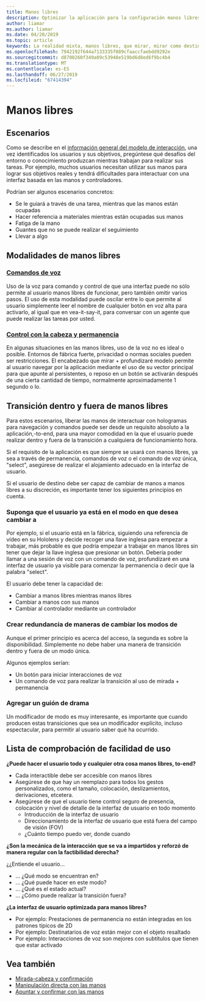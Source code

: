 ```yaml
---
title: Manos libres
description: Optimizar la aplicación para la configuración manos libres
author: liamar
ms.author: liamar
ms.date: 04/20/2019
ms.topic: article
keywords: La realidad mixta, manos libres, que mirar, mirar como destino, interacción, diseño
ms.openlocfilehash: 7942192f644a7133335f089cfaaccfaebdd9292e
ms.sourcegitcommit: d8700260f349a09c53948e519bd6d8ed6f9bc4b4
ms.translationtype: MT
ms.contentlocale: es-ES
ms.lasthandoff: 06/27/2019
ms.locfileid: "67414394"
---
```

# <a name="hands-free"></a>Manos libres



## <a name="scenarios"></a>Escenarios

Como se describe en el [información general del modelo de interacción](interaction-fundamentals.md), una vez identificados los usuarios y sus objetivos, pregúntese qué desafíos del entorno o conocimiento produzcan mientras trabajan para realizar sus tareas. Por ejemplo, muchos usuarios necesitan utilizar sus manos para lograr sus objetivos reales y tendrá dificultades para interactuar con una interfaz basada en las manos y controladores. 

Podrían ser algunos escenarios concretos: 
* Se le guiará a través de una tarea, mientras que las manos están ocupadas
* Hacer referencia a materiales mientras están ocupadas sus manos
* Fatiga de la mano
* Guantes que no se puede realizar el seguimiento
* Llevar a algo


## <a name="hands-free-modalities"></a>Modalidades de manos libres

### <a name="voice-commandingvoice-designmd"></a>[Comandos de voz](voice-design.md)

Uso de la voz para comando y control de que una interfaz puede no sólo permite al usuario manos libres de funcionar, pero también omitir varios pasos. El uso de esta modalidad puede oscilar entre lo que permite al usuario simplemente leer el nombre de cualquier botón en voz alta para activarlo, al igual que en vea-it-say-it, para conversar con un agente que puede realizar las tareas por usted.



### <a name="head-gaze-and-dwellgaze-and-dwellmd"></a>[Control con la cabeza y permanencia](gaze-and-dwell.md)

En algunas situaciones en las manos libres, uso de la voz no es ideal o posible. Entornos de fábrica fuerte, privacidad o normas sociales pueden ser restricciones. El encabezado que mirar + profundizaré modelo permite al usuario navegar por la aplicación mediante el uso de su vector principal para que apunte al persistentes, o reposo en un botón se activarán después de una cierta cantidad de tiempo, normalmente aproximadamente 1 segundo o lo. 


## <a name="transitioning-in-and-out-of-hands-free"></a>Transición dentro y fuera de manos libres

Para estos escenarios, liberar las manos de interactuar con hologramas para navegación y comandos puede ser desde un requisito absoluto a la aplicación,-to-end, para una mayor comodidad en la que el usuario puede realizar dentro y fuera de la transición a cualquiera de funcionamiento hora. 

Si el requisito de la aplicación es que siempre se usará con manos libres, ya sea a través de permanencia, comandos de voz o el comando de voz única, "select", asegúrese de realizar el alojamiento adecuado en la interfaz de usuario. 

Si el usuario de destino debe ser capaz de cambiar de manos a manos libres a su discreción, es importante tener los siguientes principios en cuenta.

### <a name="assume-the-user-is-already-in-the-mode-that-they-want-to-switch-to"></a>Suponga que el usuario ya está en el modo en que desea cambiar a
Por ejemplo, si el usuario está en la fábrica, siguiendo una referencia de vídeo en su Hololens y decide recoger una llave inglesa para empezar a trabajar, más probable es que podría empezar a trabajar en manos libres sin tener que dejar la llave inglesa que presionar un botón. Debería poder llamar a una sesión de voz con un comando de voz, profundizaré en una interfaz de usuario ya visible para comenzar la permanencia o decir que la palabra "select".

El usuario debe tener la capacidad de: 
* Cambiar a manos libres mientras manos libres
* Cambiar a manos con sus manos
* Cambiar al controlador mediante un controlador 

### <a name="create-redundant-ways-to-switch-modes"></a>Crear redundancia de maneras de cambiar los modos de
Aunque el primer principio es acerca del acceso, la segunda es sobre la disponibilidad. Simplemente no debe haber una manera de transición dentro y fuera de un modo única. 

Algunos ejemplos serían: 
* Un botón para iniciar interacciones de voz
* Un comando de voz para realizar la transición al uso de mirada + permanencia

### <a name="add-a-dash-of-drama"></a>Agregar un guión de drama
Un modificador de modo es muy interesante, es importante que cuando producen estas transiciones que sea un modificador explícito, incluso espectacular, para permitir al usuario saber qué ha ocurrido. 


## <a name="usability-checklist"></a>Lista de comprobación de facilidad de uso

**¿Puede hacer el usuario todo y cualquier otra cosa manos libres, to-end?**
* Cada interactible debe ser accesible con manos libres
* Asegúrese de que hay un reemplazo para todos los gestos personalizados, como el tamaño, colocación, deslizamientos, derivaciones, etcetera.
* Asegúrese de que el usuario tiene control seguro de presencia, colocación y nivel de detalle de la interfaz de usuario en todo momento
    * Introducción de la interfaz de usuario
    * Direccionamiento de la interfaz de usuario que está fuera del campo de visión (FOV)
    * ¿Cuánto tiempo puedo ver, donde cuando

**¿Son la mecánica de la interacción que se va a impartidos y reforzó de manera regular con la factibilidad derecha?**

¿¿Entiende el usuario...
* ... ¿Qué modo se encuentran en?
* ... ¿Qué puede hacer en este modo?
* ... ¿Qué es el estado actual?
* ... ¿Cómo puede realizar la transición fuera?
    
**¿La interfaz de usuario optimizada para manos libres?**   

* Por ejemplo: Prestaciones de permanencia no están integradas en los patrones típicos de 2D
* Por ejemplo: Destinatarios de voz están mejor con el objeto resaltado
* Por ejemplo: Interacciones de voz son mejores con subtítulos que tienen que estar activado


## <a name="see-also"></a>Vea también
* [Mirada-cabeza y confirmación](gaze-and-commit.md)
* [Manipulación directa con las manos](direct-manipulation.md)
* [Apuntar y confirmar con las manos](point-and-commit.md)
